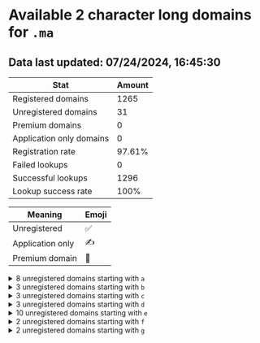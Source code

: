 # Available 2 character long domains for `.ma`

## Data last updated: 07/24/2024, 16:45:30

|Stat|Amount|
|--|--|
|Registered domains|1265|
|Unregistered domains|31|
|Premium domains|0|
|Application only domains|0|
|Registration rate|97.61%|
|Failed lookups|0|
|Successful lookups|1296|
|Lookup success rate|100%|


|Meaning|Emoji|
|--|--|
|Unregistered|:white_check_mark:|
|Application only|:writing_hand:|
|Premium domain|:gem:|

<details>
<summary>8 unregistered domains starting with <bold><code>a</code></bold></summary>

|Type|Domain|
|--|--|
|:white_check_mark:|`a3.ma`|
|:white_check_mark:|`a4.ma`|
|:white_check_mark:|`ag.ma`|
|:white_check_mark:|`ah.ma`|
|:white_check_mark:|`ai.ma`|
|:white_check_mark:|`as.ma`|
|:white_check_mark:|`at.ma`|
|:white_check_mark:|`ax.ma`|
</details>
<details>
<summary>3 unregistered domains starting with <bold><code>b</code></bold></summary>

|Type|Domain|
|--|--|
|:white_check_mark:|`be.ma`|
|:white_check_mark:|`bt.ma`|
|:white_check_mark:|`by.ma`|
</details>
<details>
<summary>3 unregistered domains starting with <bold><code>c</code></bold></summary>

|Type|Domain|
|--|--|
|:white_check_mark:|`cb.ma`|
|:white_check_mark:|`cr.ma`|
|:white_check_mark:|`cs.ma`|
</details>
<details>
<summary>3 unregistered domains starting with <bold><code>d</code></bold></summary>

|Type|Domain|
|--|--|
|:white_check_mark:|`dk.ma`|
|:white_check_mark:|`dx.ma`|
|:white_check_mark:|`dy.ma`|
</details>
<details>
<summary>10 unregistered domains starting with <bold><code>e</code></bold></summary>

|Type|Domain|
|--|--|
|:white_check_mark:|`eh.ma`|
|:white_check_mark:|`ek.ma`|
|:white_check_mark:|`el.ma`|
|:white_check_mark:|`em.ma`|
|:white_check_mark:|`en.ma`|
|:white_check_mark:|`eo.ma`|
|:white_check_mark:|`ep.ma`|
|:white_check_mark:|`eq.ma`|
|:white_check_mark:|`er.ma`|
|:white_check_mark:|`eu.ma`|
</details>
<details>
<summary>2 unregistered domains starting with <bold><code>f</code></bold></summary>

|Type|Domain|
|--|--|
|:white_check_mark:|`fs.ma`|
|:white_check_mark:|`ft.ma`|
</details>
<details>
<summary>2 unregistered domains starting with <bold><code>g</code></bold></summary>

|Type|Domain|
|--|--|
|:white_check_mark:|`ge.ma`|
|:white_check_mark:|`gf.ma`|
</details>